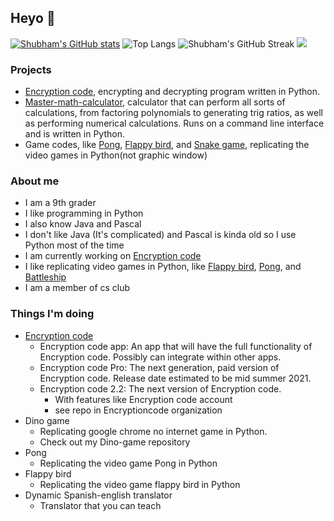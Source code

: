## Heyo 👋

[![Shubham's GitHub stats](https://github-readme-stats.vercel.app/api?username=skparab1)](https://github.com/skparab1/github-readme-stats)
![Top Langs](https://github-readme-stats.vercel.app/api/top-langs/?username=skparab1)
![Shubham's GitHub Streak](https://github-readme-streak-stats.herokuapp.com/?user=skparab1)
![](https://visitor-badge.laobi.icu/badge?page_id=skparab1.skparab1)

### Projects
  - [Encryption code](https://github.com/skparab1/encryption-code), encrypting and decrypting program written in Python.
  - [Master-math-calculator](https://github.com/skparab1/master-math-calculator), calculator that can perform all sorts of calculations, from factoring polynomials to generating trig ratios, as well as performing numerical calculations. Runs on a command line interface and is written in Python.
  - Game codes, like [Pong](https://github.com/skparab1/pong), [Flappy bird](https://github.com/skparab1/flappy-bird), and [Snake game](https://github.com/skparab1/snake-game), replicating the video games in Python(not graphic window)

### About me
  - I am a 9th grader
  - I like programming in Python
  - I also know Java and Pascal
  - I don't like Java (It's complicated) and Pascal is kinda old so I use Python most of the time
  - I am currently working on [Encryption code](https://github.com/skparab1/encryption-code)
  - I like replicating video games in Python, like [Flappy bird](https://github.com/skparab1/flappy-bird), [Pong](https://github.com/skparab1/pong), and [Battleship](https://github.com/skparab1/battleship)
  - I am a member of cs club

### Things I'm doing
  - [Encryption code](https://github.com/skparab1/encryption-code)
    - Encryption code app: An app that will have the full functionality of Encryption code. Possibly can integrate within other apps.
    - Encryption code Pro: The next generation, paid version of Encryption code. Release date estimated to be mid summer 2021.
    - Encryption code 2.2: The next version of Encryption code.
      - With features like Encryption code account
      - see repo in Encryptioncode organization
 - Dino game
    - Replicating google chrome no internet game in Python.
    - Check out my Dino-game repository
 - Pong
    - Replicating the video game Pong in Python
 - Flappy bird
    - Replicating the video game flappy bird in Python
 - Dynamic Spanish-english translator
    - Translator that you can teach
